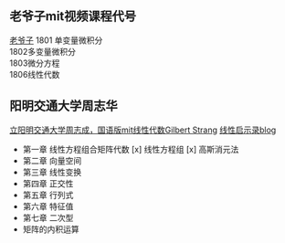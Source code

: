 ## 老爷子mit视频课程代号
[老爷子](https://www.youtube.com/watch?v=9RJml41PFnc)
1801 单变量微积分  
1802多变量微积分  
1803微分方程  
1806线性代数

## 阳明交通大学周志华
[立阳明交通大学周志成，国语版mit线性代数Gilbert Strang](https://www.bilibili.com/video/BV1c14y177A6/?spm_id_from=333.788&vd_source=b92112731015c20054034d26c9ad8a67)
[线性启示录blog](https://ccjou.wordpress.com/2013/02/20/%E9%AB%98%E6%96%AF%E6%B6%88%E5%8E%BB%E6%B3%95/)

- 第一章 线性方程组合矩阵代数 
   [x] 线性方程组
   [x] 高斯消元法
- 第二章 向量空间
- 第三章 线性变换
- 第四章 正交性
- 第五章 行列式
- 第六章 特征值
- 第七章 二次型
- 矩阵的内积运算
